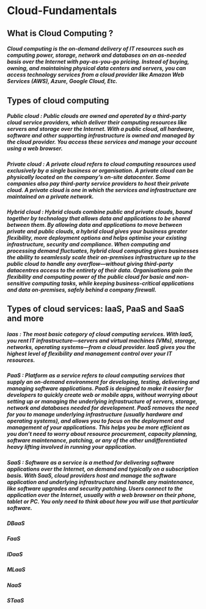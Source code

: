 # Cloud-Fundamentals

## What is Cloud Computing ?

##### Cloud computing is the on-demand delivery of IT resources such as computing power, storage, network and databases on an as-needed basis over the Internet with pay-as-you-go pricing. Instead of buying, owning, and maintaining physical data centers and servers, you can access technology services from a cloud provider like Amazon Web Services (AWS), Azure, Google Cloud, Etc.


## Types of cloud computing 

##### Public cloud : Public clouds are owned and operated by a third-party cloud service providers, which deliver their computing resources like servers and storage over the Internet. With a public cloud, all hardware, software and other supporting infrastructure is owned and managed by the cloud provider. You access these services and manage your account using a web browser.


##### Private cloud : A private cloud refers to cloud computing resources used exclusively by a single business or organisation. A private cloud can be physically located on the company’s on-site datacenter. Some companies also pay third-party service providers to host their private cloud. A private cloud is one in which the services and infrastructure are maintained on a private network.


##### Hybrid cloud : Hybrid clouds combine public and private clouds, bound together by technology that allows data and applications to be shared between them. By allowing data and applications to move between private and public clouds, a hybrid cloud gives your business greater flexibility, more deployment options and helps optimise your existing infrastructure, security and compliance. When computing and processing demand fluctuates, hybrid cloud computing gives businesses the ability to seamlessly scale their on-premises infrastructure up to the public cloud to handle any overflow—without giving third-party datacentres access to the entirety of their data. Organisations gain the flexibility and computing power of the public cloud for basic and non-sensitive computing tasks, while keeping business-critical applications and data on-premises, safely behind a company firewall.

## Types of cloud services: IaaS, PaaS and SaaS and more

##### Iaas : The most basic category of cloud computing services. With IaaS, you rent IT infrastructure—servers and virtual machines (VMs), storage, networks, operating systems—from a cloud provider. IaaS gives you the highest level of flexibility and management control over your IT resources.


##### PaaS : Platform as a service refers to cloud computing services that supply an on-demand environment for developing, testing, delivering and managing software applications. PaaS is designed to make it easier for developers to quickly create web or mobile apps, without worrying about setting up or managing the underlying infrastructure of servers, storage, network and databases needed for development. PaaS removes the need for you to manage underlying infrastructure (usually hardware and operating systems), and allows you to focus on the deployment and management of your applications. This helps you be more efficient as you don’t need to worry about resource procurement, capacity planning, software maintenance, patching, or any of the other undifferentiated heavy lifting involved in running your application. 

##### SaaS : Software as a service is a method for delivering software applications over the Internet, on demand and typically on a subscription basis. With SaaS, cloud providers host and manage the software application and underlying infrastructure and handle any maintenance, like software upgrades and security patching. Users connect to the application over the Internet, usually with a web browser on their phone, tablet or PC. You only need to think about how you will use that particular software.

##### DBaaS
##### FaaS
##### IDaaS
##### MLaaS
##### NaaS
##### STaaS